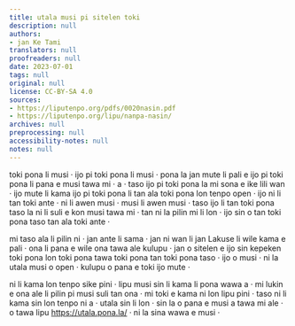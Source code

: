 ```yaml
---
title: utala musi pi sitelen toki
description: null
authors:
- jan Ke Tami
translators: null
proofreaders: null
date: 2023-07-01
tags: null
original: null
license: CC-BY-SA 4.0
sources:
- https://liputenpo.org/pdfs/0020nasin.pdf
- https://liputenpo.org/lipu/nanpa-nasin/
archives: null
preprocessing: null
accessibility-notes: null
notes: null
---
```


toki pona li musi · ijo pi toki pona li musi · pona la jan mute li pali e ijo pi toki pona li pana e musi tawa mi · a · taso ijo pi toki pona la mi sona e ike lili wan · ijo mute li kama ijo pi toki pona li tan ala toki pona lon tenpo open · ijo ni li tan toki ante · ni li awen musi · musi li awen musi · taso ijo li tan toki pona taso la ni li suli e kon musi tawa mi · tan ni la pilin mi li lon · ijo sin o tan toki pona taso tan ala toki ante ·

mi taso ala li pilin ni · jan ante li sama · jan ni wan li jan Lakuse li wile kama e pali · ona li pana e wile ona tawa ale kulupu · jan o sitelen e ijo sin kepeken toki pona lon toki pona tawa toki pona tan toki pona taso · ijo o musi · ni la utala musi o open · kulupu o pana e toki ijo mute ·

ni li kama lon tenpo sike pini · lipu musi sin li kama li pona wawa a · mi lukin e ona ale li pilin pi musi suli tan ona · mi toki e kama ni lon lipu pini · taso ni li kama sin lon tenpo ni a · utala sin li lon · sin la o pana e musi a tawa mi ale · o tawa lipu https://utala.pona.la/ · ni la sina wawa e musi ·